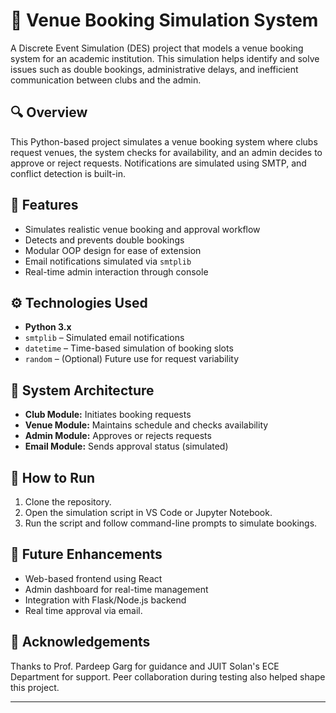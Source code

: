 # 📅 Venue Booking Simulation System

A Discrete Event Simulation (DES) project that models a venue booking system for an academic institution. This simulation helps identify and solve issues such as double bookings, administrative delays, and inefficient communication between clubs and the admin.

## 🔍 Overview

This Python-based project simulates a venue booking system where clubs request venues, the system checks for availability, and an admin decides to approve or reject requests. Notifications are simulated using SMTP, and conflict detection is built-in.

## 🎯 Features

- Simulates realistic venue booking and approval workflow
- Detects and prevents double bookings
- Modular OOP design for ease of extension
- Email notifications simulated via `smtplib`
- Real-time admin interaction through console

## ⚙️ Technologies Used

- **Python 3.x**
- `smtplib` – Simulated email notifications
- `datetime` – Time-based simulation of booking slots
- `random` – (Optional) Future use for request variability

## 🧱 System Architecture

- **Club Module:** Initiates booking requests
- **Venue Module:** Maintains schedule and checks availability
- **Admin Module:** Approves or rejects requests
- **Email Module:** Sends approval status (simulated)


## 📝 How to Run

1. Clone the repository.
2. Open the simulation script in VS Code or Jupyter Notebook.
3. Run the script and follow command-line prompts to simulate bookings.

## 🚀 Future Enhancements

- Web-based frontend using React
- Admin dashboard for real-time management
- Integration with Flask/Node.js backend
- Real time approval via email.

## 🙌 Acknowledgements

Thanks to Prof. Pardeep Garg for guidance and JUIT Solan's ECE Department for support. Peer collaboration during testing also helped shape this project.

---



